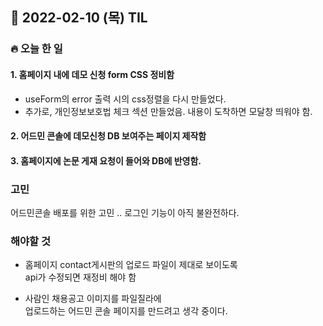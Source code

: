 ## 📆 2022-02-10 (목) TIL

### 🔥 오늘 한 일 <br>
 
 
#### 1. 홈페이지 내에 데모 신청 form CSS 정비함

- useForm의 error 출력 시의 css정렬을 다시 만들었다.
- 추가로, 개인정보보호법 체크 섹션 만들었음. 내용이 도착하면 모달창 띄워야 함. 

#### 2. 어드민 콘솔에 데모신청 DB 보여주는 페이지 제작함

#### 3. 홈페이지에 논문 게재 요청이 들어와 DB에 반영함.


### 고민 
어드민콘솔 배포를 위한 고민 .. 로그인 기능이 아직 불완전하다. 


### 해야할 것
- 홈페이지 contact게시판의 업로드 파일이 제대로 보이도록  
api가 수정되면 재정비 해야 함

- 사람인 채용공고 이미지를 파일질라에  
  업로드하는 어드민 콘솔 페이지를 만드려고 생각 중이다.
